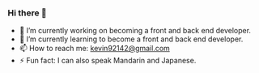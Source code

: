 ### Hi there 👋

<!--
**ohdeer31/ohdeer31** is a ✨ _special_ ✨ repository because its `README.md` (this file) appears on your GitHub profile.

Here are some ideas to get you started:
- 👯 I’m looking to collaborate on ...
- 🤔 I’m looking for help with ...
- 💬 Ask me about ...
-->

- 🔭 I’m currently working on becoming a front and back end developer.
- 🌱 I’m currently learning to become a front and back end developer.
- 📫 How to reach me: kevin92142@gmail.com
- ⚡ Fun fact: I can also speak Mandarin and Japanese.

